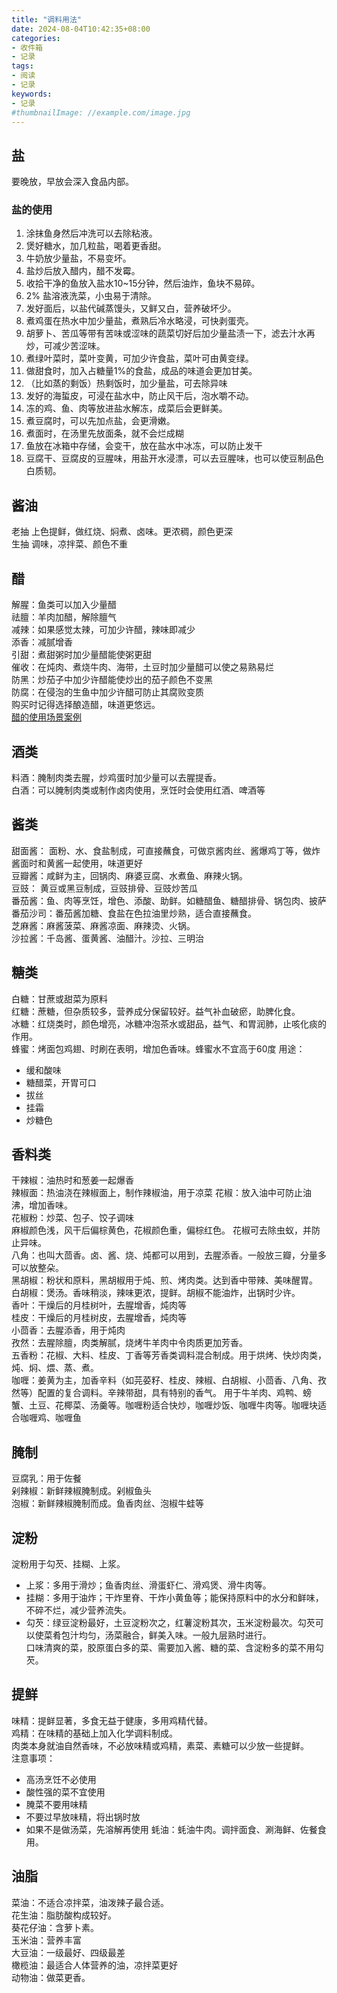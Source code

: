 ```yaml
---
title: "调料用法"
date: 2024-08-04T10:42:35+08:00
categories:
- 收件箱
- 记录
tags:
- 阅读
- 记录
keywords:
- 记录
#thumbnailImage: //example.com/image.jpg
---
```


<!--more-->
## 盐
要晚放，早放会深入食品内部。
### 盐的使用
1. 涂抹鱼身然后冲洗可以去除粘液。
2. 煲好糖水，加几粒盐，喝着更香甜。
3. 牛奶放少量盐，不易变坏。
4. 盐炒后放入醋内，醋不发霉。
5. 收拾干净的鱼放入盐水10~15分钟，然后油炸，鱼块不易碎。
6. 2% 盐溶液洗菜，小虫易于清除。
7. 发好面后，以盐代碱蒸馒头，又鲜又白，营养破坏少。
8. 煮鸡蛋在热水中加少量盐，煮熟后冷水略浸，可快剥蛋壳。
9. 胡萝卜、苦瓜等带有苦味或涩味的蔬菜切好后加少量盐渍一下，滤去汁水再炒，可减少苦涩味。
10. 煮绿叶菜时，菜叶变黄，可加少许食盐，菜叶可由黄变绿。
11. 做甜食时，加入占糖量1%的食盐，成品的味道会更加甘美。
12. （比如蒸的剩饭）热剩饭时，加少量盐，可去除异味
13. 发好的海蜇皮，可浸在盐水中，防止风干后，泡水嚼不动。
14. 冻的鸡、鱼、肉等放进盐水解冻，成菜后会更鲜美。
15. 煮豆腐时，可以先加点盐，会更滑嫩。
16. 煮面时，在汤里先放面条，就不会烂成糊
17. 鱼放在冰箱中存储，会变干，放在盐水中冰冻，可以防止发干
18. 豆腐干、豆腐皮的豆腥味，用盐开水浸漂，可以去豆腥味，也可以使豆制品色白质韧。

## 酱油
老抽  上色提鲜，做红烧、焖煮、卤味。更浓稠，颜色更深  
生抽  调味，凉拌菜、颜色不重

## 醋
解腥：鱼类可以加入少量醋  
祛膻：羊肉加醋，解除膻气  
减辣：如果感觉太辣，可加少许醋，辣味即减少  
添香：减腻增香  
引甜：煮甜粥时加少量醋能使粥更甜  
催收：在炖肉、煮烧牛肉、海带，土豆时加少量醋可以使之易熟易烂  
防黑：炒茄子中加少许醋能使炒出的茄子颜色不变黑  
防腐：在侵泡的生鱼中加少许醋可防止其腐败变质  
购买时记得选择酿造醋，味道更悠远。  
[醋的使用场景案例](https://www.meishij.net/pengren/chufangmiaozhao/185375.html)  
## 酒类
料酒：腌制肉类去腥，炒鸡蛋时加少量可以去腥提香。  
白酒：可以腌制肉类或制作卤肉使用，烹饪时会使用红酒、啤酒等  
## 酱类
甜面酱： 面粉、水、食盐制成，可直接蘸食，可做京酱肉丝、酱爆鸡丁等，做炸酱面时和黄酱一起使用，味道更好  
豆瓣酱：咸鲜为主，回锅肉、麻婆豆腐、水煮鱼、麻辣火锅。  
豆豉： 黄豆或黑豆制成，豆豉排骨、豆豉炒苦瓜  
番茄酱：鱼、肉等烹饪，增色、添酸、助鲜。如糖醋鱼、糖醋排骨、锅包肉、披萨  
番茄沙司：番茄酱加糖、食盐在色拉油里炒熟，适合直接蘸食。  
芝麻酱：麻酱菠菜、麻酱凉面、麻辣烫、火锅。  
沙拉酱：千岛酱、蛋黄酱、油醋汁。沙拉、三明治  
## 糖类
白糖：甘蔗或甜菜为原料  
红糖：蔗糖，但杂质较多，营养成分保留较好。益气补血破瘀，助脾化食。  
冰糖：红烧类时，颜色增亮，冰糖冲泡茶水或甜品，益气、和胃润肺，止咳化痰的作用。  
蜂蜜：烤面包鸡翅、时刷在表明，增加色香味。蜂蜜水不宜高于60度
用途：
- 缓和酸味
- 糖醋菜，开胃可口
- 拔丝
- 挂霜
- 炒糖色
## 香料类
干辣椒：油热时和葱姜一起爆香  
辣椒面：热油浇在辣椒面上，制作辣椒油，用于凉菜
花椒：放入油中可防止油沸，增加香味。  
花椒粉：炒菜、包子、饺子调味  
麻椒颜色浅，风干后偏棕黄色，花椒颜色重，偏棕红色。  花椒可去除虫蚁，并防止异味。  
八角：也叫大茴香。卤、酱、烧、炖都可以用到，去腥添香。一般放三瓣，分量多可以放整朵。  
黑胡椒：粉状和原料，黑胡椒用于炖、煎、烤肉类。达到香中带辣、美味醒胃。  
白胡椒：煲汤。香味稍淡，辣味更浓，提鲜。胡椒不能油炸，出锅时少许。  
香叶：干燥后的月桂树叶，去腥增香，炖肉等  
桂皮：干燥后的月桂树皮，去腥增香，炖肉等  
小茴香：去腥添香，用于炖肉  
孜然：去腥除膻，肉类解腻，烧烤牛羊肉中令肉质更加芳香。  
五香粉：花椒、大料、桂皮、丁香等芳香类调料混合制成。用于烘烤、快炒肉类，炖、焖、煨、蒸、煮。  
咖喱：姜黄为主，加香辛料（如芫荽籽、桂皮、辣椒、白胡椒、小茴香、八角、孜然等）配置的复合调料。辛辣带甜，具有特别的香气。  用于牛羊肉、鸡鸭、螃蟹、土豆、花椰菜、汤羹等。咖喱粉适合快炒，咖喱炒饭、咖喱牛肉等。咖喱块适合咖喱鸡、咖喱鱼
## 腌制
豆腐乳：用于佐餐  
剁辣椒：新鲜辣椒腌制成。剁椒鱼头  
泡椒：新鲜辣椒腌制而成。鱼香肉丝、泡椒牛蛙等  
## 淀粉
淀粉用于勾芡、挂糊、上浆。  
- 上浆：多用于滑炒；鱼香肉丝、滑蛋虾仁、滑鸡煲、滑牛肉等。
- 挂糊：多用于油炸；干炸里脊、干炸小黄鱼等；能保持原料中的水分和鲜味，不碎不烂，减少营养流失。
- 勾芡：绿豆淀粉最好，土豆淀粉次之，红薯淀粉其次，玉米淀粉最次。勾芡可以使菜肴包汁均匀，汤菜融合，鲜美入味。一般九层熟时进行。   
口味清爽的菜，胶原蛋白多的菜、需要加入酱、糖的菜、含淀粉多的菜不用勾芡。  
## 提鲜
味精：提鲜显著，多食无益于健康，多用鸡精代替。  
鸡精：在味精的基础上加入化学调料制成。  
肉类本身就油自然香味，不必放味精或鸡精，素菜、素糖可以少放一些提鲜。  
注意事项：
- 高汤烹饪不必使用
- 酸性强的菜不宜使用
- 腌菜不要用味精
- 不要过早放味精，将出锅时放
- 如果不是做汤菜，先溶解再使用
蚝油：蚝油牛肉。调拌面食、涮海鲜、佐餐食用。  
## 油脂
菜油：不适合凉拌菜，油泼辣子最合适。  
花生油：脂肪酸构成较好。  
葵花仔油：含萝卜素。  
玉米油：营养丰富  
大豆油：一级最好、四级最差  
橄榄油：最适合人体营养的油，凉拌菜更好  
动物油：做菜更香。  





